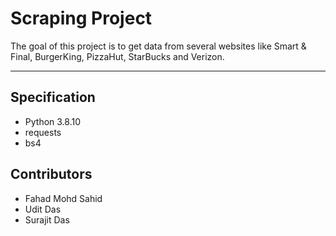 # Scraping Project

The goal of this project is to get data from several websites like Smart & Final, BurgerKing, PizzaHut, StarBucks and Verizon.

---
## Specification

- Python 3.8.10
- requests
- bs4


## Contributors

- Fahad Mohd Sahid
- Udit Das
- Surajit Das